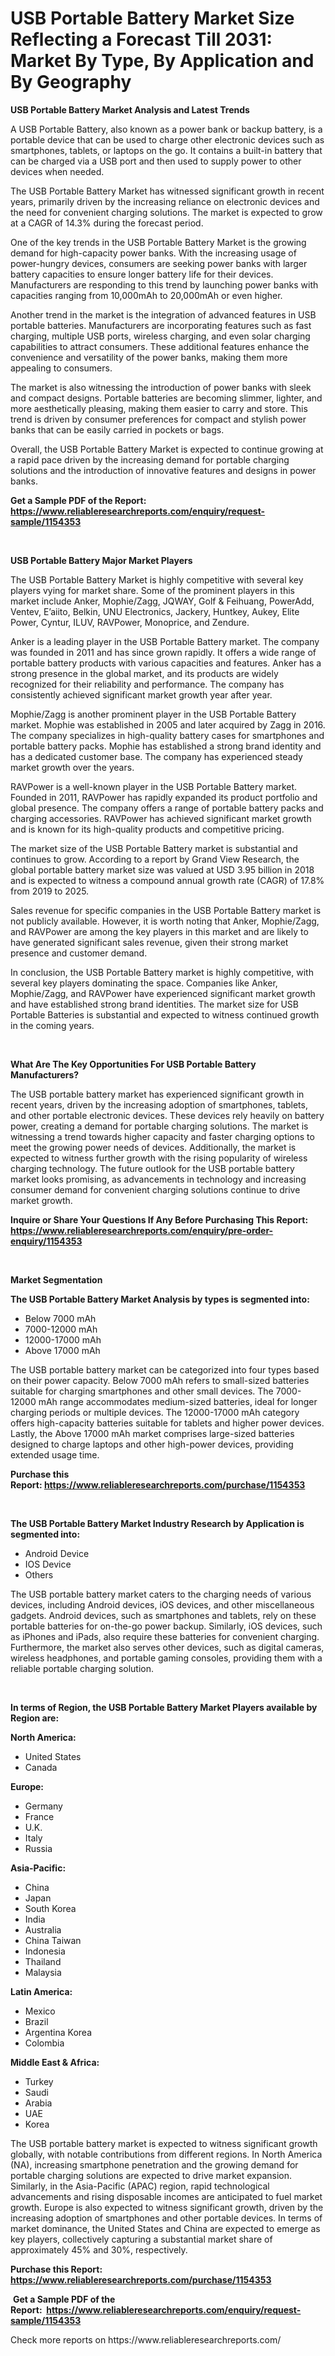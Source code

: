 <p><h1>USB Portable Battery Market Size Reflecting a Forecast Till 2031: Market By Type, By Application and By Geography</h1></p><p><strong>USB Portable Battery Market Analysis and Latest Trends</strong></p>
<p><p>A USB Portable Battery, also known as a power bank or backup battery, is a portable device that can be used to charge other electronic devices such as smartphones, tablets, or laptops on the go. It contains a built-in battery that can be charged via a USB port and then used to supply power to other devices when needed.</p><p>The USB Portable Battery Market has witnessed significant growth in recent years, primarily driven by the increasing reliance on electronic devices and the need for convenient charging solutions. The market is expected to grow at a CAGR of 14.3% during the forecast period.</p><p>One of the key trends in the USB Portable Battery Market is the growing demand for high-capacity power banks. With the increasing usage of power-hungry devices, consumers are seeking power banks with larger battery capacities to ensure longer battery life for their devices. Manufacturers are responding to this trend by launching power banks with capacities ranging from 10,000mAh to 20,000mAh or even higher.</p><p>Another trend in the market is the integration of advanced features in USB portable batteries. Manufacturers are incorporating features such as fast charging, multiple USB ports, wireless charging, and even solar charging capabilities to attract consumers. These additional features enhance the convenience and versatility of the power banks, making them more appealing to consumers.</p><p>The market is also witnessing the introduction of power banks with sleek and compact designs. Portable batteries are becoming slimmer, lighter, and more aesthetically pleasing, making them easier to carry and store. This trend is driven by consumer preferences for compact and stylish power banks that can be easily carried in pockets or bags.</p><p>Overall, the USB Portable Battery Market is expected to continue growing at a rapid pace driven by the increasing demand for portable charging solutions and the introduction of innovative features and designs in power banks.</p></p>
<p><strong>Get a Sample PDF of the Report:&nbsp; <a href="https://www.reliableresearchreports.com/enquiry/request-sample/1154353">https://www.reliableresearchreports.com/enquiry/request-sample/1154353</a></strong></p>
<p>&nbsp;</p>
<p><strong>USB Portable Battery Major Market Players</strong></p>
<p><p>The USB Portable Battery Market is highly competitive with several key players vying for market share. Some of the prominent players in this market include Anker, Mophie/Zagg, JQWAY, Golf & Feihuang, PowerAdd, Ventev, E’aiito, Belkin, UNU Electronics, Jackery, Huntkey, Aukey, Elite Power, Cyntur, ILUV, RAVPower, Monoprice, and Zendure.</p><p>Anker is a leading player in the USB Portable Battery market. The company was founded in 2011 and has since grown rapidly. It offers a wide range of portable battery products with various capacities and features. Anker has a strong presence in the global market, and its products are widely recognized for their reliability and performance. The company has consistently achieved significant market growth year after year.</p><p>Mophie/Zagg is another prominent player in the USB Portable Battery market. Mophie was established in 2005 and later acquired by Zagg in 2016. The company specializes in high-quality battery cases for smartphones and portable battery packs. Mophie has established a strong brand identity and has a dedicated customer base. The company has experienced steady market growth over the years.</p><p>RAVPower is a well-known player in the USB Portable Battery market. Founded in 2011, RAVPower has rapidly expanded its product portfolio and global presence. The company offers a range of portable battery packs and charging accessories. RAVPower has achieved significant market growth and is known for its high-quality products and competitive pricing.</p><p>The market size of the USB Portable Battery market is substantial and continues to grow. According to a report by Grand View Research, the global portable battery market size was valued at USD 3.95 billion in 2018 and is expected to witness a compound annual growth rate (CAGR) of 17.8% from 2019 to 2025.</p><p>Sales revenue for specific companies in the USB Portable Battery market is not publicly available. However, it is worth noting that Anker, Mophie/Zagg, and RAVPower are among the key players in this market and are likely to have generated significant sales revenue, given their strong market presence and customer demand.</p><p>In conclusion, the USB Portable Battery market is highly competitive, with several key players dominating the space. Companies like Anker, Mophie/Zagg, and RAVPower have experienced significant market growth and have established strong brand identities. The market size for USB Portable Batteries is substantial and expected to witness continued growth in the coming years.</p></p>
<p>&nbsp;</p>
<p><strong>What Are The Key Opportunities For USB Portable Battery Manufacturers?</strong></p>
<p><p>The USB portable battery market has experienced significant growth in recent years, driven by the increasing adoption of smartphones, tablets, and other portable electronic devices. These devices rely heavily on battery power, creating a demand for portable charging solutions. The market is witnessing a trend towards higher capacity and faster charging options to meet the growing power needs of devices. Additionally, the market is expected to witness further growth with the rising popularity of wireless charging technology. The future outlook for the USB portable battery market looks promising, as advancements in technology and increasing consumer demand for convenient charging solutions continue to drive market growth.</p></p>
<p><strong>Inquire or Share Your Questions If Any Before Purchasing This Report: <a href="https://www.reliableresearchreports.com/enquiry/pre-order-enquiry/1154353">https://www.reliableresearchreports.com/enquiry/pre-order-enquiry/1154353</a></strong></p>
<p>&nbsp;</p>
<p><strong>Market Segmentation</strong></p>
<p><strong>The USB Portable Battery Market Analysis by types is segmented into:</strong></p>
<p><ul><li>Below 7000 mAh</li><li>7000-12000 mAh</li><li>12000-17000 mAh</li><li>Above 17000 mAh</li></ul></p>
<p><p>The USB portable battery market can be categorized into four types based on their power capacity. Below 7000 mAh refers to small-sized batteries suitable for charging smartphones and other small devices. The 7000-12000 mAh range accommodates medium-sized batteries, ideal for longer charging periods or multiple devices. The 12000-17000 mAh category offers high-capacity batteries suitable for tablets and higher power devices. Lastly, the Above 17000 mAh market comprises large-sized batteries designed to charge laptops and other high-power devices, providing extended usage time.</p></p>
<p><strong>Purchase this Report:&nbsp;<a href="https://www.reliableresearchreports.com/purchase/1154353">https://www.reliableresearchreports.com/purchase/1154353</a></strong></p>
<p>&nbsp;</p>
<p><strong>The USB Portable Battery Market Industry Research by Application is segmented into:</strong></p>
<p><ul><li>Android Device</li><li>IOS Device</li><li>Others</li></ul></p>
<p><p>The USB portable battery market caters to the charging needs of various devices, including Android devices, iOS devices, and other miscellaneous gadgets. Android devices, such as smartphones and tablets, rely on these portable batteries for on-the-go power backup. Similarly, iOS devices, such as iPhones and iPads, also require these batteries for convenient charging. Furthermore, the market also serves other devices, such as digital cameras, wireless headphones, and portable gaming consoles, providing them with a reliable portable charging solution.</p></p>
<p>&nbsp;</p>
<p><strong>In terms of Region, the USB Portable Battery Market Players available by Region are:</strong></p>
<p>
    <p> <strong> North America: </strong>
        <ul>
            <li>United States</li>
            <li>Canada</li>
        </ul>
        </p> 
    <p> <strong> Europe: </strong>
        <ul>
            <li>Germany</li>
            <li>France</li>
            <li>U.K.</li>
            <li>Italy</li>
            <li>Russia</li>
        </ul>
        </p> 
    <p> <strong> Asia-Pacific: </strong>
        <ul>
            <li>China</li>
            <li>Japan</li>
            <li>South Korea</li>
            <li>India</li>
            <li>Australia</li>
            <li>China Taiwan</li>
            <li>Indonesia</li>
            <li>Thailand</li>
            <li>Malaysia</li>
        </ul>
        </p> 
    <p> <strong> Latin America: </strong>
        <ul>
            <li>Mexico</li>
            <li>Brazil</li>
            <li>Argentina Korea</li>
            <li>Colombia</li>
        </ul>
        </p> 
    <p> <strong> Middle East & Africa: </strong>
        <ul>
            <li>Turkey</li>
            <li>Saudi</li>
            <li>Arabia</li>
            <li>UAE</li>
            <li>Korea</li>
        </ul>
    </p>
    </p>
<p><p>The USB portable battery market is expected to witness significant growth globally, with notable contributions from different regions. In North America (NA), increasing smartphone penetration and the growing demand for portable charging solutions are expected to drive market expansion. Similarly, in the Asia-Pacific (APAC) region, rapid technological advancements and rising disposable incomes are anticipated to fuel market growth. Europe is also expected to witness significant growth, driven by the increasing adoption of smartphones and other portable devices. In terms of market dominance, the United States and China are expected to emerge as key players, collectively capturing a substantial market share of approximately 45% and 30%, respectively.</p></p>
<p><strong>Purchase this Report: <a href="https://www.reliableresearchreports.com/purchase/1154353">https://www.reliableresearchreports.com/purchase/1154353</a></strong></p>
<p>&nbsp;<strong>Get a Sample PDF of the Report:&nbsp;&nbsp;<a href="https://www.reliableresearchreports.com/enquiry/request-sample/1154353">https://www.reliableresearchreports.com/enquiry/request-sample/1154353</a></strong></p>
<p><strong></strong></p>
<p>Check more reports on https://www.reliableresearchreports.com/</p>